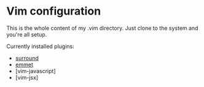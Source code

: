 # Vim configuration

This is the whole content of my .vim directory. Just clone to the system and you're all setup. 

Currently installed plugins:
+ [surround](https://github.com/tpope/vim-surround)
+ [emmet](https://github.com/mattn/emmet-vim)
+ [vim-javascript]
+ [vim-jsx]
